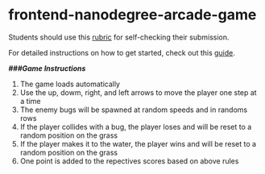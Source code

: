 frontend-nanodegree-arcade-game
===============================

Students should use this [rubric](https://www.udacity.com/course/viewer/#!/c-nd001/l-2696458597/m-2687128535) for self-checking their submission.

For detailed instructions on how to get started, check out this [guide](https://docs.google.com/document/d/1v01aScPjSWCCWQLIpFqvg3-vXLH2e8_SZQKC8jNO0Dc/pub?embedded=true).


___###Game Instructions___

1. The game loads automatically
2. Use the up, dowm, right, and left arrows to move the player one step at a time
3. The enemy bugs will be spawned at random speeds and in randoms rows
4. If the player collides with a bug, the player loses and will be reset to a random position on the grass
5. If the player makes it to the water, the player wins and will be reset to a random position on the grass
6. One point is added to the repectives scores based on above rules
